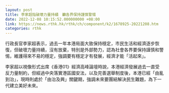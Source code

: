 ```yaml
---
layout: post
title: 李家超指破壞力量持續　籲各界保持謹慎警愓
date: 2022-12-08 10:15:52.000000000 +08:00
link: https://news.rthk.hk/rthk/ch/component/k2/1678925-20221208.htm
categories: rthk
---
```


行政長官李家超表示，過去一年本港局面大致保持穩定，市民生活和經濟逐步恢復，但破壞力量持續，沒有放棄，特別是外部勢力，認為社會各界要保持謹慎和警惕，維護得來不易的穩定，強調要有穩定才有發展，經濟才能「活起來」。

李家超以視像形式出席《香港01》經濟高峰論壇時說，本港經濟發展過去一直受反力量制約，但經過中央落實港區國安法，以及完善選舉制度後，本港已經「由亂到治」，現時則處於「由治及興」關鍵期，強調未來要團結解決民生難題，為下一代建立美好未來。
